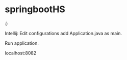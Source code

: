 # springbootHS
:)

Intellij: Edit configurations add Application.java as main. 

Run application.

localhost:8082
